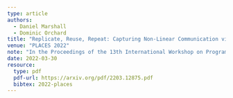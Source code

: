```yaml
---
type: article
authors:
  - Daniel Marshall
  - Dominic Orchard
title: "Replicate, Reuse, Repeat: Capturing Non-Linear Communication via Session Types and Graded Modal Types"
venue: "PLACES 2022"
note: "In the Proceedings of the 13th International Workshop on Programming Language Approaches to Concurrency and Communication-cEntric Software (PLACES)"
date: 2022-03-30
resource:
  type: pdf
  pdf-url: https://arxiv.org/pdf/2203.12875.pdf
  bibtex: 2022-places
---
```

